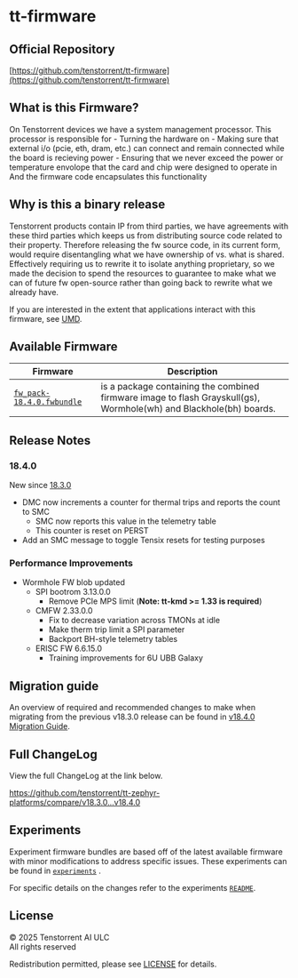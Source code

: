 # tt-firmware

## Official Repository
[https://github.com/tenstorrent/tt-firmware](https://github.com/tenstorrent/tt-firmware)

## What is this Firmware?

On Tenstorrent devices we have a system management processor.
This processor is responsible for
    - Turning the hardware on
    - Making sure that external i/o (pcie, eth, dram, etc.) can connect and remain connected while the board is recieving power
    - Ensuring that we never exceed the power or temperature envolope that the card and chip were designed to operate in
And the firmware code encapsulates this functionality

## Why is this a binary release

Tenstorrent products contain IP from third parties, we have agreements with these third parties which keeps us from distributing source code related to their property.
Therefore releasing the fw source code, in its current form, would require disentangling what we have ownership of vs. what is shared. Effectively requiring us to rewrite it to isolate anything proprietary, so we made the decision to spend the resources to
guarantee to make what we can of future fw open-source rather than going back to rewrite what we already have.

If you are interested in the extent that applications interact with this firmware, see [UMD](https://github.com/tenstorrent/tt-umd).

## Available Firmware

| Firmware | Description |
| --- | --- |
| [`fw_pack-18.4.0.fwbundle`](fw_pack-18.4.0.fwbundle) | is a package containing the  combined firmware image to flash Grayskull(gs),  Wormhole(wh) and  Blackhole(bh) boards.|

## Release Notes

### 18.4.0

New since [18.3.0](https://github.com/tenstorrent/tt-firmware/tree/v18.3.0)

* DMC now increments a counter for thermal trips and reports the count to SMC
  * SMC now reports this value in the telemetry table
  * This counter is reset on PERST
* Add an SMC message to toggle Tensix resets for testing purposes

### Performance Improvements

* Wormhole FW blob updated
  * SPI bootrom 3.13.0.0
    * Remove PCIe MPS limit (**Note: tt-kmd >= 1.33 is required**)
  * CMFW 2.33.0.0
    * Fix to decrease variation across TMONs at idle
    * Make therm trip limit a SPI parameter
    * Backport BH-style telemetry tables
  * ERISC FW 6.6.15.0
    * Training improvements for 6U UBB Galaxy

## Migration guide

An overview of required and recommended changes to make when migrating from the previous v18.3.0 release can be found in [v18.4.0 Migration Guide](https://github.com/tenstorrent/tt-zephyr-platforms/tree/main/doc/release/migration-guide-18.4.0.md).

## Full ChangeLog

View the full ChangeLog at the link below.

https://github.com/tenstorrent/tt-zephyr-platforms/compare/v18.3.0...v18.4.0

## Experiments

Experiment firmware bundles are based off of the latest available firmware with minor modifications to address specific issues. These experiments can be found in [`experiments`](experiments/) .

For specific details on the changes refer to the experiments [`README`](experiments/README.md).

## License
© 2025 Tenstorrent AI ULC<br/>
All rights reserved

Redistribution permitted, please see [LICENSE](LICENSE) for details.
